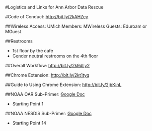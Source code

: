 #Logistics and Links for Ann Arbor Data Rescue

#Code of Conduct: http://bit.ly/2kAHZey

##Wireless Access:
UMich Members: MWireless
Guests: Eduroam or MGuest

##Restrooms
- 1st floor by the cafe
- Gender neutral restrooms on the 4th floor

##Overall Workflow: http://bit.ly/2k9dLy2

##Chrome Extension: http://bit.ly/2kt1tyq

##Guide to Using Chrome Extension: http://bit.ly/2jbKinL

##NOAA OAR Sub-Primer: [Google Doc](https://docs.google.com/document/d/168zs8PBQqoS_Z648AZJ4B2QukVAbBLbI0XuBCSsOHJ8/edit)
- Starting Point 1

##NOAA NESDIS Sub-Primer: [Google Doc](https://docs.google.com/document/d/1DW5N6yO_7TLTvoLIgqm0Xrwuv546IwH1q-ad1tYImZk/edit)
- Starting Point 14
